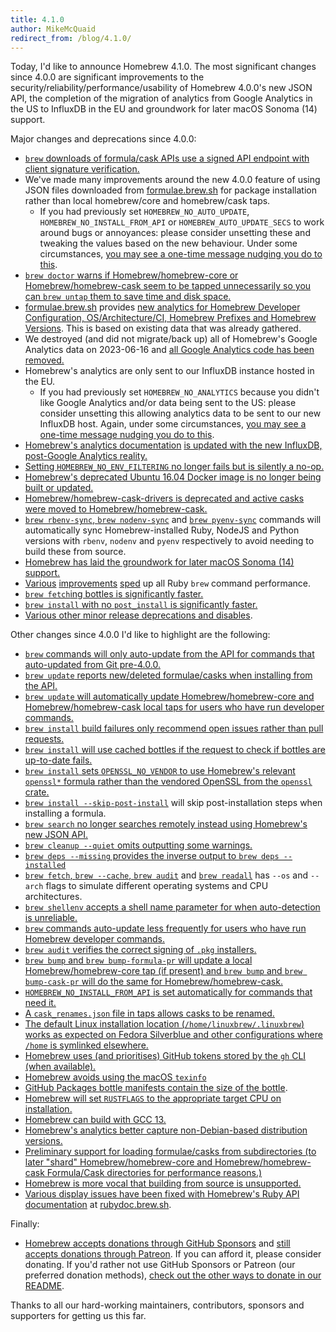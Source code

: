 ```yaml
---
title: 4.1.0
author: MikeMcQuaid
redirect_from: /blog/4.1.0/
---
```


Today, I'd like to announce Homebrew 4.1.0. The most significant changes since 4.0.0 are significant improvements to the security/reliability/performance/usability of Homebrew 4.0.0's new JSON API, the completion of the migration of analytics from Google Analytics in the US to InfluxDB in the EU and groundwork for later macOS Sonoma (14) support.

Major changes and deprecations since 4.0.0:

- [`brew` downloads of formula/cask APIs use a signed API endpoint with client signature verification.](https://github.com/Homebrew/brew/pull/14733)
- We've made many improvements around the new 4.0.0 feature of using JSON files downloaded from [formulae.brew.sh](https://formulae.brew.sh) for package installation rather than local homebrew/core and homebrew/cask taps.
  - If you had previously set `HOMEBREW_NO_AUTO_UPDATE`, `HOMEBREW_NO_INSTALL_FROM_API` or `HOMEBREW_AUTO_UPDATE_SECS` to work around bugs or annoyances: please consider unsetting these and tweaking the values based on the new behaviour. Under some circumstances, [you may see a one-time message nudging you do to this](https://github.com/Homebrew/brew/pull/14592).
- [`brew doctor` warns if Homebrew/homebrew-core or Homebrew/homebrew-cask seem to be tapped unnecessarily so you can `brew untap` them to save time and disk space.](https://github.com/Homebrew/brew/pull/15341)
- [formulae.brew.sh](https://formulae.brew.sh) provides [new analytics for Homebrew Developer Configuration, OS/Architecture/CI, Homebrew Prefixes and Homebrew Versions](https://formulae.brew.sh/analytics/). This is based on existing data that was already gathered.
- We destroyed (and did not migrate/back up) all of Homebrew's Google Analytics data on 2023-06-16 and [all Google Analytics code has been removed.](https://github.com/Homebrew/brew/pull/15550)
- Homebrew's analytics are only sent to our InfluxDB instance hosted in the EU.
  - If you had previously set `HOMEBREW_NO_ANALYTICS` because you didn't like Google Analytics and/or data being sent to the US: please consider unsetting this allowing analytics data to be sent to our new InfluxDB host. Again, under some circumstances, [you may see a one-time message nudging you do to this](https://github.com/Homebrew/brew/pull/14592).
- [Homebrew's analytics documentation](https://docs.brew.sh/Analytics) [is updated with the new InfluxDB, post-Google Analytics reality.](https://github.com/Homebrew/brew/pull/14672)
- [Setting `HOMEBREW_NO_ENV_FILTERING` no longer fails but is silently a no-op.](https://github.com/Homebrew/brew/pull/15587)
- [Homebrew's deprecated Ubuntu 16.04 Docker image is no longer being built or updated.](https://github.com/Homebrew/brew/pull/15050)
- [Homebrew/homebrew-cask-drivers is deprecated and active casks were moved to Homebrew/homebrew-cask.](https://github.com/Homebrew/brew/pull/15535)
- [`brew rbenv-sync`, `brew nodenv-sync`](https://github.com/Homebrew/brew/pull/14972) and [`brew pyenv-sync`](https://github.com/Homebrew/brew/pull/15507) commands will automatically sync Homebrew-installed Ruby, NodeJS and Python versions with `rbenv`, `nodenv` and `pyenv` respectively to avoid needing to build these from source.
- [Homebrew has laid the groundwork for later macOS Sonoma (14) support.](https://github.com/Homebrew/brew/pull/15522)
- [Various](https://github.com/Homebrew/brew/pull/14928) [improvements](https://github.com/Homebrew/brew/pull/15256) [sped](https://github.com/Homebrew/brew/pull/14778) up all Ruby `brew` command performance.
- [`brew fetch`ing bottles is significantly faster.](https://github.com/Homebrew/brew/pull/15579)
- [`brew install` with no `post_install` is significantly faster.](https://github.com/Homebrew/brew/pull/15578)
- [Various other minor release deprecations and disables](https://github.com/Homebrew/brew/pull/15632).

Other changes since 4.0.0 I'd like to highlight are the following:

- [`brew` commands will only auto-update from the API for commands that auto-updated from Git pre-4.0.0.](https://github.com/Homebrew/brew/pull/14943)
- [`brew update` reports new/deleted formulae/casks when installing from the API.](https://github.com/Homebrew/brew/pull/14802)
- [`brew update` will automatically update Homebrew/homebrew-core and Homebrew/homebrew-cask local taps for users who have run developer commands.](https://github.com/Homebrew/brew/pull/15625)
- [`brew install` build failures only recommend open issues rather than pull requests.](https://github.com/Homebrew/brew/pull/15655)
- [`brew install` will use cached bottles if the request to check if bottles are up-to-date fails.](https://github.com/Homebrew/brew/pull/15304)
- [`brew install` sets `OPENSSL_NO_VENDOR` to use Homebrew's relevant `openssl*` formula rather than the vendored OpenSSL from the `openssl` crate.](https://github.com/Homebrew/brew/pull/15613)
- [`brew install --skip-post-install`](https://github.com/Homebrew/brew/pull/15042) will skip post-installation steps when installing a formula.
- [`brew search` no longer searches remotely instead using Homebrew's new JSON API.](https://github.com/Homebrew/brew/pull/15209)
- [`brew cleanup --quiet` omits outputting some warnings.](https://github.com/Homebrew/brew/pull/15660)
- [`brew deps --missing` provides the inverse output to `brew deps --installed`](https://github.com/Homebrew/brew/pull/15445)
- [`brew fetch`, `brew --cache`, `brew audit`](https://github.com/Homebrew/brew/pull/15225) and [`brew readall`](https://github.com/Homebrew/brew/pull/15470) has `--os` and `--arch` flags to simulate different operating systems and CPU architectures.
- [`brew shellenv` accepts a shell name parameter for when auto-detection is unreliable.](https://github.com/Homebrew/brew/pull/15363)
- [`brew` commands auto-update less frequently for users who have run Homebrew developer commands.](https://github.com/Homebrew/brew/pull/15580)
- [`brew audit` verifies the correct signing of `.pkg` installers.](https://github.com/Homebrew/brew/pull/14747)
- [`brew bump` and `brew bump-formula-pr` will update a local Homebrew/homebrew-core tap (if present) and `brew bump` and `brew bump-cask-pr` will do the same for Homebrew/homebrew-cask.](https://github.com/Homebrew/brew/pull/15563)
- [`HOMEBREW_NO_INSTALL_FROM_API` is set automatically for commands that need it.](https://github.com/Homebrew/brew/pull/15564)
- [A `cask_renames.json` file in taps allows casks to be renamed.](https://github.com/Homebrew/brew/pull/15176)
- [The default Linux installation location (`/home/linuxbrew/.linuxbrew`) works as expected on Fedora Silverblue and other configurations where `/home` is symlinked elsewhere.](https://github.com/Homebrew/brew/pull/15656)
- [Homebrew uses (and prioritises) GitHub tokens stored by the `gh` CLI (when available).](https://github.com/Homebrew/brew/pull/15485)
- [Homebrew avoids using the macOS `texinfo`](https://github.com/Homebrew/brew/pull/15681)
- [GitHub Packages bottle manifests contain the size of the bottle](https://github.com/Homebrew/brew/pull/15241).
- [Homebrew will set `RUSTFLAGS` to the appropriate target CPU on installation.](https://github.com/Homebrew/brew/pull/15544)
- [Homebrew can build with GCC 13.](https://github.com/Homebrew/brew/pull/15271)
- [Homebrew's analytics better capture non-Debian-based distribution versions.](https://github.com/Homebrew/brew/pull/15670)
- [Preliminary support for loading formulae/casks from subdirectories (to later "shard" Homebrew/homebrew-core and Homebrew/homebrew-cask Formula/Cask directories for performance reasons.)](https://github.com/Homebrew/brew/pull/14783)
- [Homebrew is more vocal that building from source is unsupported.](https://github.com/Homebrew/brew/pull/14686)
- [Various display issues have been fixed with Homebrew's Ruby API documentation](https://github.com/Homebrew/brew/pull/15161) at [rubydoc.brew.sh](https://rubydoc.brew.sh).

Finally:

- [Homebrew accepts donations through GitHub Sponsors](https://github.com/sponsors/Homebrew) and [still accepts donations through Patreon](https://www.patreon.com/homebrew). If you can afford it, please consider donating. If you'd rather not use GitHub Sponsors or Patreon (our preferred donation methods), [check out the other ways to donate in our README](https://github.com/homebrew/brew/#donations).

Thanks to all our hard-working maintainers, contributors, sponsors and supporters for getting us this far.
